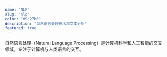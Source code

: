 ```yaml
---
name: "NLP"
slug: "nlp"
color: "#9c27b0"
description: "自然语言处理技术和文本分析"
featured: true
---
```


自然语言处理（Natural Language Processing）是计算机科学和人工智能的交叉领域，专注于计算机与人类语言的交互。
